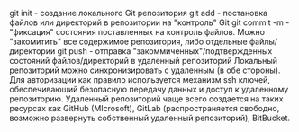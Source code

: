 git init - создание локального Git репозитория
git add - постановка файлов или директорий в репозитории на "контроль" Git
git commit -m - "фиксация" состояния поставленных на контроль файлов. Можно "закомитить" все содержимое репозитория, либо отдельные файлы/директории
git push - отправка "закоммиченных"/подтвержденных состояний файлов/директорий в удаленный репозиторий
Локальный репозиторий можно синхронизировать с удаленным (в обе стороны). Для авторизации как правило используется механизм ssh ключей, обеспечивающий безопасную передачу данных и доступ к удаленному репозиторию.
Удаленный репозиторий чаще всего создается на таких ресурсах как GitHub (MIcrosoft), GitLab (распространяется свободно, возможно развернуть собственный удаленный репозиторий), BitBucket.
